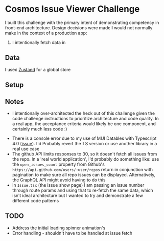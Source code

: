 # Cosmos Issue Viewer Challenge

I built this challenge with the primary intent of demonstrating competency in front-end architecture. Design decisions were made I would not normally make in the context of a production app: 
1. I intentionally fetch data in 
## Data

I used [Zustand](https://github.com/pmndrs/zustand) for a global store

## Setup

## Notes

- I intentionally over-architected the heck out of this challenge given the code challenge instructions to prioritize architecture and code quality. In a real app, the acceptance criteria would likely be one component, and certainly much less code :)
<!-- - On a similar note, I focused on data over UI. [SALT Lending's Homepage](http://www.saltlending.com) is a much better example of my preference for aesthetic, but if it's a concern I'd be happy to come back and add more style. On a similar note (for full disclosure): while I wrote the majority of the code from scratch, some of what's in `Issue.tsx` is copy-pasted from Material UI's [card exampe](https://material-ui.com/components/cards/) -->
- There is a console error due to my use of MUI Datables with Typescript 4.0 ([issue](https://github.com/gregnb/mui-datatables/issues/1261)). I'd Probably revert the TS version or use another library in a real use case
- The github API limits responses to 30, so it doesn't fetch all issues from the repo. In a 'real world application', I'd probably do something like: use the `open_issues_count` property from Github's `https://api.github.com/users/:user/repos` return in conjunction with pagination to make sure all repo issues can be displayed. Alternatively, the GraphQL API might avoid having to do this
- in `Issue.tsx` (the issue show page) I am passing an issue number through route params and using that to re-fetch the same data, which isn't ideal architecture but I wanted to try and demonstrate a few different code patterns

## TODO

- Address the initial loading spinner animation's
- Error handling - shouldn't have to be handled at issue fetch
